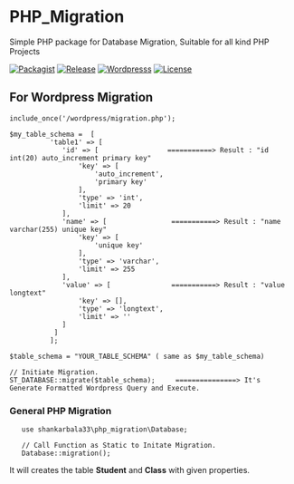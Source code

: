# PHP_Migration
Simple PHP package for Database Migration, Suitable for all kind PHP Projects

[![Packagist](https://img.shields.io/badge/Packagist-v0.9-blue.svg)](https://packagist.org/packages/shankarbala33/php_migration)
[![Release](https://img.shields.io/badge/Release-v0.9-brightgreen.svg)](https://github.com/shankarThiyagaraajan/PHP_Migration/releases)
[![Wordpresss](https://img.shields.io/badge/Wordpress-v4.7.1%20Tested-brightgreen.svg)](https://github.com/shankarThiyagaraajan/PHP_Migration/releases)
[![License](https://img.shields.io/badge/License-MIT-brightgreen.svg)](https://github.com/shankarThiyagaraajan/PHP_Migration/blob/master/LICENSE)

## For Wordpress Migration
    
    include_once('/wordpress/migration.php');
    
    $my_table_schema =  [
              'table1' => [
                 'id' => [                 ===========> Result : "id int(20) auto_increment primary key"
                     'key' => [
                         'auto_increment',
                         'primary key'
                     ],
                     'type' => 'int',
                     'limit' => 20
                 ],
                 'name' => [                ===========> Result : "name varchar(255) unique key"
                     'key' => [
                         'unique key'
                     ],
                     'type' => 'varchar',
                     'limit' => 255
                 ],
                 'value' => [               ===========> Result : "value longtext"
                     'key' => [],
                     'type' => 'longtext',
                     'limit' => ''
                 ]
               ]
              ];
    
    $table_schema = "YOUR_TABLE_SCHEMA" ( same as $my_table_schema)
    
    // Initiate Migration.
    ST_DATABASE::migrate($table_schema);     ===============> It's Generate Formatted Wordpress Query and Execute.
                                                             

      
### General PHP Migration
 
       use shankarbala33\php_migration\Database;
       
       // Call Function as Static to Initate Migration.
       Database::migration();
        
It will creates the table **Student** and **Class** with given properties.
